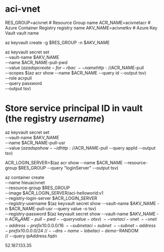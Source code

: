 # aci-vnet



RES_GROUP=acivnet # Resource Group name
ACR_NAME=acivnetacr       # Azure Container Registry registry name
AKV_NAME=acivnetkv       # Azure Key Vault vault name

az keyvault create -g $RES_GROUP -n $AKV_NAME

az keyvault secret set \
  --vault-name $AKV_NAME \
  --name $ACR_NAME-pull-pwd \
  --value $(az ad sp create-for-rbac \
                --name http://$ACR_NAME-pull \
                --scopes $(az acr show --name $ACR_NAME --query id --output tsv) \
                --role acrpull \
                --query password \
                --output tsv)

# Store service principal ID in vault (the registry *username*)
az keyvault secret set \
    --vault-name $AKV_NAME \
    --name $ACR_NAME-pull-usr \
    --value $(az ad sp show --id http://$ACR_NAME-pull --query appId --output tsv)

ACR_LOGIN_SERVER=$(az acr show --name $ACR_NAME --resource-group $RES_GROUP --query "loginServer" --output tsv)


az container create \
    --name hieuacivnet \
    --resource-group $RES_GROUP \
    --image $ACR_LOGIN_SERVER/aci-helloworld:v1 \
    --registry-login-server $ACR_LOGIN_SERVER \
    --registry-username $(az keyvault secret show --vault-name $AKV_NAME -n $ACR_NAME-pull-usr --query value -o tsv) \
    --registry-password $(az keyvault secret show --vault-name $AKV_NAME -n $ACR_NAME-pull-pwd --query value -o tsv) \
    --vnet aci-vnet \
    --vnet-address-prefix 10.0.0.0/16 \
    --subnet aci-subnet \
    --subnet-address-prefix 10.0.0.0/24 \
 //   --dns-name-label aci-demo-$RANDOM \
 //   --query ipAddress.fqdn


52.187.133.35

